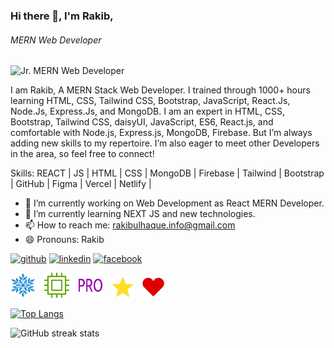 ### Hi there 👋, I'm Rakib,
###### MERN Web Developer
![Jr. MERN Web Developer](https://img.freepik.com/free-vector/desktop-smartphone-app-development_23-2148683810.jpg?w=826&t=st=1687878849~exp=1687879449~hmac=14ea3926fc79153d2527f11d5262c32af80c54da54b753098b5eb4a5fec36eec)

I am Rakib, A MERN Stack Web Developer. I trained through 1000+ hours learning HTML, CSS, Tailwind CSS, Bootstrap, JavaScript, React.Js, Node.Js, Express.Js, and MongoDB. I am an expert in HTML, CSS, Bootstrap, Tailwind CSS, daisyUI, JavaScript, ES6, React.js, and comfortable with Node.js, Express.js, MongoDB, Firebase. But I’m always adding new skills to my repertoire. I’m also eager to meet other Developers in the area, so feel free to connect!

Skills:  REACT | JS | HTML | CSS | MongoDB | Firebase | Tailwind | Bootstrap | GitHub | Figma | Vercel | Netlify |  

- 🔭 I’m currently working on Web Development as React MERN Developer. 
- 🌱 I’m currently learning NEXT JS and new technologies. 
- 📫 How to reach me: rakibulhaque.info@gmail.com 
- 😄 Pronouns: Rakib  


[<img src='https://cdn.jsdelivr.net/npm/simple-icons@3.0.1/icons/github.svg' alt='github' height='40'>](https://github.com/rakibulhaque-dev)  [<img src='https://cdn.jsdelivr.net/npm/simple-icons@3.0.1/icons/linkedin.svg' alt='linkedin' height='40'>](https://www.linkedin.com/in/https://www.linkedin.com/in/rakibnextdev//)  [<img src='https://cdn.jsdelivr.net/npm/simple-icons@3.0.1/icons/facebook.svg' alt='facebook' height='40'>](https://www.facebook.com/https://web.facebook.com/rakibulhaque.official/)  

<a href='https://archiveprogram.github.com/'><img src='https://raw.githubusercontent.com/acervenky/animated-github-badges/master/assets/acbadge.gif' width='40' height='40'></a> <a href='https://docs.github.com/en/developers'><img src='https://raw.githubusercontent.com/acervenky/animated-github-badges/master/assets/devbadge.gif' width='40' height='40'></a> <a href='https://github.com/pricing'><img src='https://raw.githubusercontent.com/acervenky/animated-github-badges/master/assets/pro.gif' width='40' height='40'></a> <a href='https://stars.github.com/'><img src='https://raw.githubusercontent.com/acervenky/animated-github-badges/master/assets/starbadge.gif' width='35' height='35'></a> <a href='https://docs.github.com/en/github/supporting-the-open-source-community-with-github-sponsors'><img src='https://raw.githubusercontent.com/acervenky/animated-github-badges/master/assets/sponsorbadge.gif' width='35' height='35'></a> 

[![Top Langs](https://github-readme-stats.vercel.app/api/top-langs/?username=rakibulhaque-dev)](https://github.com/anuraghazra/github-readme-stats)

![GitHub streak stats](https://streak-stats.demolab.com/?user=rakibulhaque-dev)  

